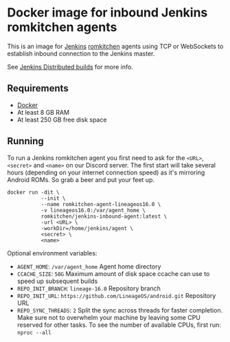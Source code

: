 # Docker image for inbound Jenkins romkitchen agents

This is an image for [Jenkins](https://jenkins.io) [romkitchen](https://rom.kitchen) agents using TCP or WebSockets to establish inbound connection to the Jenkins master.

See [Jenkins Distributed builds](https://wiki.jenkins-ci.org/display/JENKINS/Distributed+builds) for more info.

## Requirements

* [Docker](https://www.docker.com)
* At least 8 GB RAM
* At least 250 GB free disk space

## Running

To run a Jenkins romkitchen agent you first need to ask for the `<URL>`, `<secret>` and `<name>` on our Discord server. The first start will take several hours (depending on your internet connection speed) as it's mirroring Android ROMs. So grab a beer and put your feet up.

```
docker run -dit \
           --init \
           --name romkitchen-agent-lineageos16.0 \
           -v lineageos16.0:/var/agent_home \
           romkitchen/jenkins-inbound-agent:latest \
           -url <URL> \
           -workDir=/home/jenkins/agent \
           <secret> \
           <name>
```

Optional environment variables:

* `AGENT_HOME`: `/var/agent_home` Agent home directory
* `CCACHE_SIZE`: `50G` Maximum amount of disk space ccache can use to speed up subsequent builds
* `REPO_INIT_BRANCH`: `lineage-16.0` Repository branch
* `REPO_INIT_URL`: `https://github.com/LineageOS/android.git` Repository URL
* `REPO_SYNC_THREADS`: `2` Split the sync across threads for faster completion. Make sure not to overwhelm your machine by leaving some CPU reserved for other tasks. To see the number of available CPUs, first run: `nproc --all`

